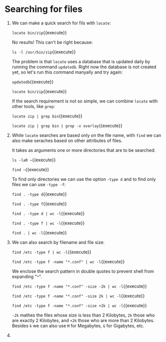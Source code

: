 # Searching for files

1. We can make a quick search for fils with `locate`:

   `locate bin/zip`{{execute}}
   
   No results! This can't be right because:
   
   `ls -l /usr/bin/zip`{{execute}}
   
   The problem is that `locate` uses a database that is updated daily
   by running the command `updatedb`. Right now the database is not
   created yet, so let's run this command manyally and try again:
   
   `updatedb`{{execute}}
   
   `locate bin/zip`{{execute}}
   
   If the search requirement is not so simple, we can combine `locate`
   with other tools, like `grep`:
   
   `locate zip | grep bin`{{execute}}
   
   `locate zip | grep bin | grep -v overlay`{{execute}}
   
2. While `locate` searches are based only on the file name, with
   `find` we can also make seraches based on other attributes of files.
   
   It takes as arguments one or more directories that are to be
   searched:
   
   `ls -laR ~`{{execute}}
   
   `find ~`{{execute}}
   
   To find only directories we can use the option `-type d` and to
   find only files we can use `-type -f`:
   
   `find . -type d`{{execute}}
   
   `find . -type f`{{execute}}
   
   `find . -type d | wc -l`{{execute}}
   
   `find . -type f | wc -l`{{execute}}
   
   `find . | wc -l`{{execute}}
   
3. We can also search by filename and file size:

   `find /etc -type f | wc -l`{{execute}}
   
   `find /etc -type f -name "*.conf" | wc -l`{{execute}}
   
   We enclose the search pattern in double quotes to prevent shell
   from expanding "`*`".

   `find /etc -type f -name "*.conf" -size -2k | wc -l`{{execute}}
   
   `find /etc -type f -name "*.conf" -size 2k | wc -l`{{execute}}
   
   `find /etc -type f -name "*.conf" -size +2k | wc -l`{{execute}}
   
   `-2k` mathes the files whose size is less than 2 Kilobytes, `2k`
   those who are exactly 2 Kilobytes, and `+2k` those who are more
   than 2 Kilobytes. Besides `k` we can also use `M` for Megabytes,
   `G` for Gigabytes, etc.

4. 
